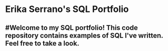 # Erika Serrano's SQL Portfolio

## #Welcome to my SQL portfolio! This code repository contains examples of SQL I've written. Feel free to take a look. 
